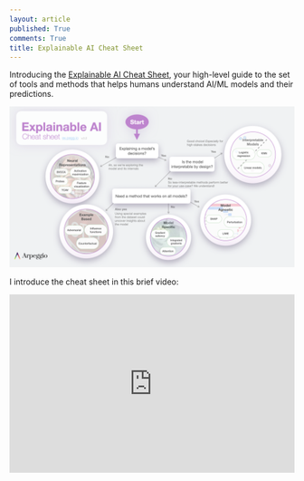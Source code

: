 ```yaml
---
layout: article
published: True
comments: True
title: Explainable AI Cheat Sheet
---
```


Introducing the <a href="https://ex.pegg.io">Explainable AI Cheat Sheet</a>, your high-level guide to the set of tools and methods that helps humans understand AI/ML models and their predictions.


<a href="https://ex.pegg.io"> <img src="/images/Explainable-AI-cheat-sheet-v0.2.1080.png" /></a>
 
 I introduce the cheat sheet in this brief video:
 
 <div style="text-align:center">
 
 <iframe width="560" height="315" src="https://www.youtube.com/embed/Yg3q5x7yDeM" title="YouTube video player" frameborder="0" allow="accelerometer; autoplay; clipboard-write; encrypted-media; gyroscope; picture-in-picture"
 style="
 width: 100%;
 max-width: 560px;"
 allowfullscreen></iframe>
</div>